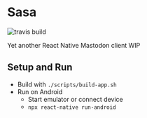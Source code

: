 # Sasa
![travis build](https://travis-ci.org/jasmaa/sasa.svg?branch=master)

Yet another React Native Mastodon client WIP

## Setup and Run
  - Build with `./scripts/build-app.sh`
  - Run on Android
    - Start emulator or connect device
    - `npx react-native run-android`